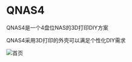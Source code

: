 # QNAS4
 QNAS4是一个4盘位NAS的3D打印DIY方案

QNAS4采用3D打印的外壳可以满足个性化DIY需求



![首页](https://github.com/thunder439/QNAS4/blob/main/%E9%A6%96%E9%A1%B5.png)
